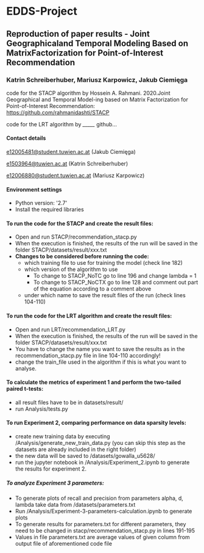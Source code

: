 # EDDS-Project
## Reproduction of paper results - Joint Geographicaland Temporal Modeling Based on MatrixFactorization for Point-of-Interest Recommendation
### Katrin Schreiberhuber, Mariusz Karpowicz, Jakub Ciemięga

code for the STACP algorithm by Hossein A. Rahmani. 2020.Joint Geographical and Temporal Model-ing based on Matrix Factorization for Point-of-Interest Recommendation:
https://github.com/rahmanidashti/STACP

code for the LRT algorithm by *_____*
github...

#### Contact details
e12005481@student.tuwien.ac.at (Jakub Ciemięga)

e1503964@tuwien.ac.at (Katrin Schreiberhuber)

e12006880@student.tuwien.ac.at (Mariusz Karpowicz)

#### Environment settings
- Python version: '2.7'
- Install the required libraries


#### To run the code for the STACP and create the result files:

- Open and run STACP/recommendation_stacp.py
- When the execution is finished, the results of the run will be saved in the folder STACP/datasets/result/xxx.txt 
- **Changes to be considered before running the code:**
    - which training file to use for training the model (check line 182)
    - which version of the algorithm to use
        - To change to STACP_NoTC go to line 196 and change lambda = 1
        - To change to STACP_NoCTX go to line 128 and comment out part of the equation according to a comment above
    - under which name to save the result files of the run (check lines 104-110)

#### To run the code for the LRT algorithm and create the result files:
- Open and run  LRT/recommendation_LRT.py
- When the execution is finished, the results of the run will be saved in the folder STACP/datasets/result/xxx.txt 
- You have to change the name you want to save the results as in the recommendation_stacp.py file in line 104-110 accordingly!
- change the train_file used in the algorithm if this is what you want to analyse.

#### To calculate the metrics  of experiment 1 and perform the two-tailed paired t-tests:
- all result files have to be in datasets/result/
- run Analysis/tests.py

#### To run Experiment 2, comparing performance on data sparsity levels:
- create new training data by executing /Analysis/generate_new_train_data.py (you can skip this step as the datasets are already included in the right folder)
- the new data will be saved to /datasets/gowalla_u5628/
- run the jupyter notebook in /Analysis/Experiment_2.ipynb to generate the results for experiment 2.


##### To analyze Experiment 3 parameters:
- To generate plots of recall and precision from parameters alpha, d, lambda take data from /datasets/parameters.txt
- Run /Analysis/Experiment-3-parameters-calculation.ipynb to generate plots
- To generate results for parameters.txt for different parameters, they need to be changed in stacp/recommendation_stacp.py in lines 191-195
- Values in file parameters.txt are average values of given column from output file of aforementioned code file
